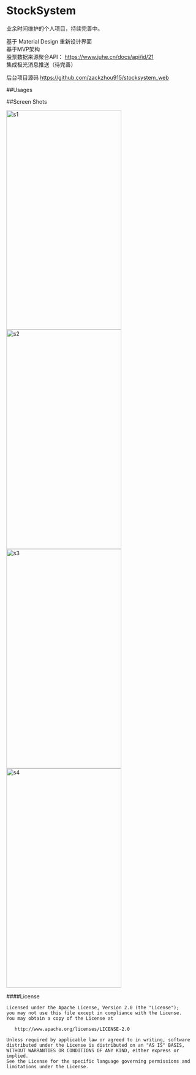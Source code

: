 # StockSystem
业余时间维护的个人项目，持续完善中。

基于 Material Design 重新设计界面 <br />
基于MVP架构 <br />
股票数据来源聚合API： https://www.juhe.cn/docs/api/id/21 <br />
集成极光消息推送（待完善）<br />

后台项目源码 https://github.com/zackzhou915/stocksystem_web

##Usages


##Screen Shots

<img src="https://github.com/zackzhou915/stocksystem/blob/master/screenshots/stock_list.png" width = "300" height = "572" alt="s1" align=center />
<img src="https://github.com/zackzhou915/stocksystem/blob/master/screenshots/stock_detail.png" width = "300" height = "572" alt="s2" align=center />
<img src="https://github.com/zackzhou915/stocksystem/blob/master/screenshots/favor.png" width = "300" height = "572" alt="s3" align=center />
<img src="https://github.com/zackzhou915/stocksystem/blob/master/screenshots/self.png" width = "300" height = "572" alt="s4" align=center />


####License

	Licensed under the Apache License, Version 2.0 (the "License");
	you may not use this file except in compliance with the License.
	You may obtain a copy of the License at

	   http://www.apache.org/licenses/LICENSE-2.0

	Unless required by applicable law or agreed to in writing, software
	distributed under the License is distributed on an "AS IS" BASIS,
	WITHOUT WARRANTIES OR CONDITIONS OF ANY KIND, either express or implied.
	See the License for the specific language governing permissions and
	limitations under the License.

